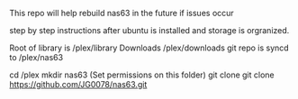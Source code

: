 This repo will help rebuild nas63 in the future if issues occur

step by step instructions after ubuntu is installed and storage is orgranized.

Root of library is /plex/library
Downloads /plex/downloads
git repo is syncd to /plex/nas63



cd /plex
mkdir nas63 (Set permissions on this folder)
git clone git clone https://github.com/JG0078/nas63.git
